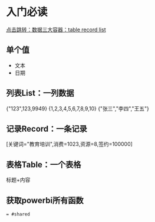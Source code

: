 # 入门必读

[点击跳转：数据三大容器：table record list](https://pqfans.com/452.html)



## 单个值
- 文本
- 日期

## 列表List：一列数据
{"123",123,9949}
{1,2,3,4,5,6,7,8,9,10}
{"张三","李四","王五"}

## 记录Record：一条记录
[关键词="教育培训",消费=1023,资源=8,签约=100000]

## 表格Table：一个表格
标题+内容

## 获取powerbi所有函数
```
= #shared
```
